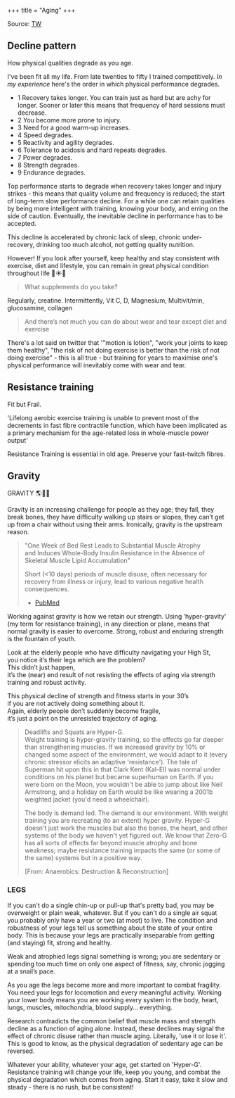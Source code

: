 +++
title = "Aging"
+++

Source: [TW](https://threadreaderapp.com/thread/1640451181733629952.html)

## Decline pattern
How physical qualities degrade as you age.

I've been fit all my life. From late twenties to fifty I trained competitively. *In my experience* here's the order in which physical performance degrades.

- 1 Recovery takes longer. You can train just as hard but are achy for longer. Sooner or later this means that frequency of hard sessions must decrease.
- 2 You become more prone to injury.
- 3 Need for a good warm-up increases.
- 4 Speed degrades.
- 5 Reactivity and agility degrades.
- 6 Tolerance to acidosis and hard repeats degrades.
- 7 Power degrades.
- 8 Strength degrades.
- 9 Endurance degrades.

Top performance starts to degrade when recovery takes longer and injury strikes - this means that quality volume and frequency is reduced; the start of long-term slow performance decline. For a while one can retain qualities by being more intelligent with training, knowing your body, and erring on the side of caution. Eventually, the inevitable decline in performance has to be accepted.

This decline is accelerated by chronic lack of sleep, chronic under-recovery, drinking too much alcohol, not getting quality nutrition.

However! If you look after yourself, keep healthy and stay consistent with exercise, diet and lifestyle, you can remain in great physical condition throughout life 💪☀️🌿


> What supplements do you take?

Regularly, creatine. Intermittently, Vit C, D, Magnesium, Multivit/min, glucosamine, collagen

> And there’s not much you can do about wear and tear except diet and exercise

There's a lot said on twitter that '"motion is lotion", "work your joints to keep them healthy", "the risk of not doing exercise is better than the risk of not doing exercise" - this is all true - but training for years to maximise one's physical performance will inevitably come with wear and tear.

## Resistance training
Fit but Frail.

'Lifelong aerobic exercise training is unable to prevent most of the  decrements in fast fibre contractile function, which have been  implicated as a primary mechanism for the age-related loss in  whole-muscle power output'

Resistance Training is essential in old age.  Preserve your fast-twitch fibres.


## Gravity
GRAVITY 🌎🏋️‍♂️

Gravity is an increasing challenge for people as they age; they fall, they break bones, they have difficulty walking up stairs or slopes, they can’t get up from a chair without using their arms. Ironically, gravity is the upstream reason.

> "One Week of Bed Rest Leads to Substantial Muscle Atrophy  
> and Induces Whole-Body Insulin Resistance in the Absence of Skeletal Muscle Lipid Accumulation"
>
> Short (<10 days) periods of muscle disuse, often necessary for recovery from illness or injury, lead to various negative health consequences.
>
> - [PubMed](https://pubmed.ncbi.nlm.nih.gov/27358494/)


Working against gravity is how we retain our strength. Using ‘hyper-gravity’ (my term for resistance training), in any direction or plane, means that normal gravity is easier to overcome. Strong, robust and enduring strength is the fountain of youth.

Look at the elderly people who have difficulty navigating your High St,  
you notice it’s their legs which are the problem?  
This didn’t just happen,  
it’s the (near) end result of not resisting the effects of aging via strength training and robust activity.

This physical decline of strength and fitness starts in your 30’s  
if you are not actively doing something about it.  
Again, elderly people don’t suddenly become fragile,  
it’s just a point on the unresisted trajectory of aging.

> Deadlifts and Squats are Hyper-G.  
> Weight training is hyper-gravity training, so the effects go far deeper than strengthening muscles. If we increased gravity by 10% or changed some aspect of the environment, we would adapt to it (every chronic stressor elicits an adaptive 'resistance'). The tale of Superman hit upon this in that Clark Kent (Kal-El) was normal under conditions on his planet but became superhuman on Earth. If you were born on the Moon, you wouldn't be able to jump about like Neil Armstrong, and a holiday on Earth would be like wearing a 2001b weighted jacket (you'd need a wheelchair).
>
> The body is demand led. The demand is our environment. With weight training you are recreating (to an extent) hyper gravity. Hyper-G doesn't just work the muscles but also the bones, the heart, and other systems of the body we haven't yet figured out. We know that Zero-G has all sorts of effects far beyond muscle atrophy and bone weakness; maybe resistance training impacts the same (or some of the same) systems but in a positive way.
>
> [From: Anaerobics: Destruction & Reconstruction]

### LEGS

If you can't do a single chin-up or pull-up that's pretty bad, you may be overweight or plain weak, whatever. But if you can't do a single air squat you probably only have a year or two (at most) to live. The condition and robustness of your legs tell us something about the state of your entire body. This is because your legs are practically inseparable from getting (and staying) fit, strong and healthy.

Weak and atrophied legs signal something is wrong; you are sedentary or spending too much time on only one aspect of fitness, say, chronic jogging at a snail’s pace.

As you age the legs become more and more important to combat fragility. You need your legs for locomotion and every meaningful activity. Working your lower body means you are working every system in the body, heart, lungs, muscles, mitochondria, blood supply… everything.

Research contradicts the common belief that muscle mass and strength decline as a function of aging alone. Instead, these declines may signal the effect of chronic disuse rather than muscle aging. Literally, 'use it or lose it'. This is good to know, as the physical degradation of sedentary age can be reversed.

Whatever your ability, whatever your age, get started on 'Hyper-G'. Resistance training will change your life, keep you young, and combat the physical degradation which comes from aging. Start it easy, take it slow and steady - there is no rush, but be consistent!


